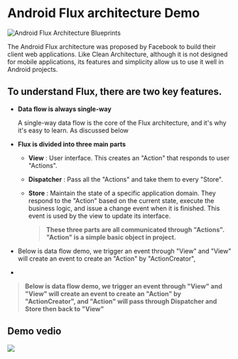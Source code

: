 # Android Flux architecture Demo
<img src="https://i.imgur.com/pIve1gQ.png" alt="Android Flux Architecture Blueprints"/>

The Android Flux architecture was proposed by Facebook to build their client web applications. Like Clean Architecture, although it is not designed for mobile applications, its features and simplicity allow us to use it well in Android projects.

## To understand Flux, there are two key features.

* **Data flow is always single-way**

    A single-way data flow is the core of the Flux architecture, and it's why it's easy to learn. As discussed below

* **Flux is divided into three main parts**

    * **View** : User interface. This creates an "Action" that responds to user "Actions".

    * **Dispatcher** : Pass all the "Actions" and take them to every "Store".

    * **Store** : Maintain the state of a specific application domain. They respond to the "Action" based on the current state, execute the business logic, and issue a change event when it is finished. This event is used by the view to update its interface.



        >**These three parts are all communicated through "Actions".
 "Action" is a simple basic object in project.**
 
 * Below is data flow demo, we trigger an event through "View" and "View" will create an event to create an "Action" by "ActionCreator", 
 * 
> **Below is data flow demo, we trigger an event through "View" and "View" will create an event to create an "Action" by "ActionCreator", 
and "Action" will pass through Dispatcher and Store then back to "View"**

## Demo vedio 

![](https://i.imgur.com/mtjU1Dr.gif)
